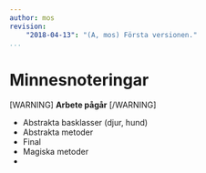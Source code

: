 ```yaml
---
author: mos
revision:
    "2018-04-13": "(A, mos) Första versionen."
...
```

Minnesnoteringar
==================================

[WARNING]
**Arbete pågår**
[/WARNING]

* Abstrakta basklasser (djur, hund)
* Abstrakta metoder
* Final
* Magiska metoder
* 
